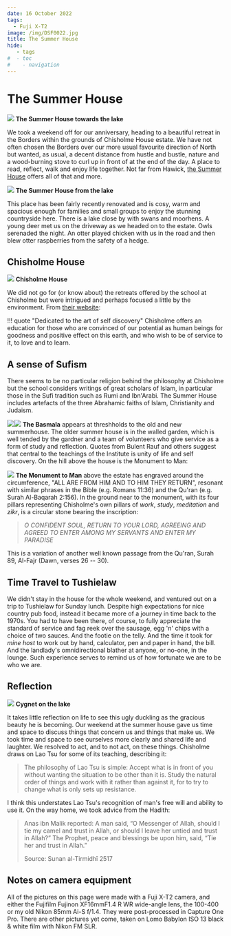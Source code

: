 ```yaml
---
date: 16 October 2022
tags:
  - Fuji X-T2
image: /img/DSF0022.jpg
title: The Summer House
hide:
   - tags
#  - toc
#    - navigation
---
```


# The Summer House

![](/img/DSF0360_Panorama.jpg)
**The Summer House towards the lake**

We took a weekend off for our anniversary, heading to a beautiful retreat in the Borders within the grounds of Chisholme House estate. We have not often chosen the Borders over our more usual favourite direction of North but wanted, as usual, a decent distance from hustle and bustle, nature and a wood-burning stove to curl up in front of at the end of the day. A place to read, reflect, walk and enjoy life together. Not far from Hawick, [the Summer House](https://www.summerhousestays.co.uk/) offers all of that and more.

![](/img/DSF0022.jpg)
**The Summer House from the lake**

This place has been fairly recently renovated and is cosy, warm and spacious enough for families and small groups to enjoy the stunning countryside here. There is a lake close by with swans and moorhens. A young deer met us on the driveway as we headed on to the estate. Owls serenaded the night. An otter played chicken with us in the road and then blew otter raspberries from the safety of a hedge.

## Chisholme House

![](/img/DSF0373_Panorama.jpg)
**Chisholme House**

We did not go for (or know about) the retreats offered by the school at Chisholme but were intrigued and perhaps focused a little by the environment. From [their website](https://www.chisholme.org/):

!!! quote "Dedicated to the art of self discovery"
    Chisholme offers an education for those who are convinced of our potential as human beings for goodness and positive effect on this earth, and who wish to be of service to it, to love and to learn.

## A sense of Sufism

There seems to be no particular religion behind the philosophy at Chisholme but the school considers writings of great scholars of Islam, in particular those in the Sufi tradition such as Rumi and Ibn'Arabi. The Summer House includes artefacts of the three Abrahamic faiths of Islam, Christianity and Judaism. 

![](/img/DSF0417.jpg)![](/img/DSF0377.jpg)
**The Basmala** appears at threshholds to the old and new summerhouse. The older summer house is in the walled garden, which is well tended by the gardner and a team of volunteers who give service as a form of study and reflection. Quotes from Bulent Rauf and others suggest that central to the teachings of the Institute is unity of life and self discovery. On the hill above the house is the Monument to Man:

![](/img/DSF0169_Panorama.jpg)
**The Monument to Man** above the estate has engraved around the circumference, "ALL ARE FROM HIM AND TO HIM THEY RETURN",  resonant with similar phrases in the Bible (e.g. Romans 11:36) and the Qu'ran (e.g. Surah Al-Baqarah 2:156). In the ground near to the monument, with its four pillars representing Chisholme's own pillars of *work*, *study*, *meditation* and *zikr*, is a circular stone bearing the inscription:

> *O CONFIDENT SOUL, RETURN TO YOUR LORD, AGREEING AND AGREED TO ENTER AMONG MY SERVANTS AND ENTER MY PARADISE*

This is a variation of another well known passage from the Qu'ran, Surah 89, Al-Fajr (Dawn, verses 26 -- 30).

## Time Travel to Tushielaw

We didn't stay in the house for the whole weekend, and ventured out on a trip to Tushielaw for Sunday lunch. Despite high expectations for nice country pub food, instead it became more of a journey in time back to the 1970s. You had to have been there, of course, to fully appreciate the standard of service and fag reek over the sausage, egg 'n' chips with a choice of two sauces. And the footie on the telly. And the time it took for *mine host* to work out by hand, calculator, pen and paper in hand, the bill. And the landlady's omnidirectional blather at anyone, or no-one, in the lounge. Such experience serves to remind us of how fortunate we are to be who we are.

## Reflection

![](/img/DSF0070.jpg)
**Cygnet on the lake**

It takes little reflection on life to see this ugly duckling as the gracious beauty he is becoming. Our weekend at the summer house gave us time and space to discuss things that concern us and things that make us. We took time and space to see ourselves more clearly and shared life and laughter. We resolved to act, and to not act, on these things. Chisholme draws on Lao Tsu for some of its teaching, describing it:

> The philosophy of Lao Tsu is simple: Accept what is in front of you without wanting the situation to be other than it is. Study the natural order of things and work with it rather than against it, for to try to change what is only sets up resistance.

I think this understates Lao Tsu's recognition of man's free will and ability to use it. On the way home, we took advice from the Hadith:

> Anas ibn Malik reported: A man said, “O Messenger of Allah, should I tie my camel and trust in Allah, or should I leave her untied and trust in Allah?” The Prophet, peace and blessings be upon him, said, “Tie her and trust in Allah.”
>
> Source: Sunan al-Tirmidhī 2517

## Notes on camera equipment

All of the pictures on this page were made with a Fuji X-T2 camera, and either the Fujifilm Fujinon XF16mmF1.4 R WR wide-angle lens, the 100-400 or my old Nikon 85mm Ai-S f/1.4. They were  post-processed in Capture One Pro. There are other pictures yet come, taken on Lomo Babylon ISO 13 black & white film with Nikon FM SLR.